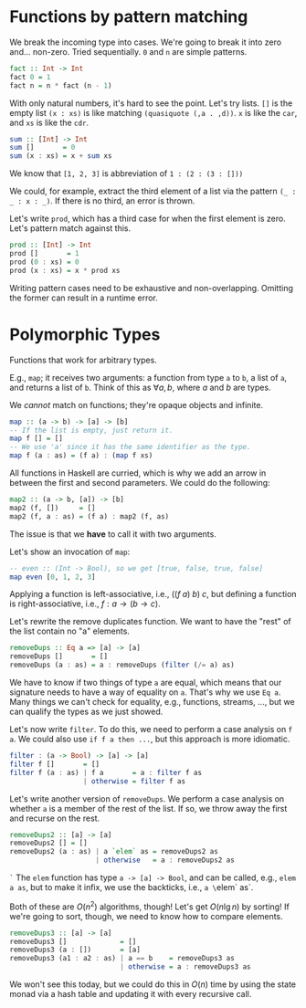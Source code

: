 # Functions by pattern matching

We break the incoming type into cases. We're going to break it into zero and... non-zero.
Tried sequentially.
`0` and `n` are simple patterns.

```Haskell
fact :: Int -> Int
fact 0 = 1
fact n = n * fact (n - 1)
```

With only natural numbers, it's hard to see the point. Let's try lists.
`[]` is the empty list
`(x : xs)` is like matching `(quasiquote (,a . ,d))`. `x` is like the `car`, and `xs` is like the `cdr`.

```Haskell
sum :: [Int] -> Int
sum []       = 0
sum (x : xs) = x + sum xs
```

We know that `[1, 2, 3]` is abbreviation of `1 : (2 : (3 : []))`

We could, for example, extract the third element of a list via the pattern `(_ : _ : x : _)`. If there is no third, an error is thrown.

Let's write `prod`, which has a third case for when the first element is zero. Let's pattern match against this.

```Haskell
prod :: [Int] -> Int
prod []       = 1
prod (0 : xs) = 0
prod (x : xs) = x * prod xs
```

Writing pattern cases need to be exhaustive and non-overlapping. Omitting the former can result in a runtime error.

# Polymorphic Types
Functions that work for arbitrary types.

E.g., `map`; it receives two arguments: a function from type `a` to `b`, a list of `a`, and returns a list of `b`. Think of this as $\forall a, b$, where $a$ and $b$ are types.

We *cannot* match on functions; they're opaque objects and infinite.

```Haskell
map :: (a -> b) -> [a] -> [b]
-- If the list is empty, just return it.
map f [] = []
-- We use 'a' since it has the same identifier as the type.
map f (a : as) = (f a) : (map f xs)
```

All functions in Haskell are curried, which is why we add an arrow in between the first and second parameters. We could do the following:

```Haskell
map2 :: (a -> b, [a]) -> [b]
map2 (f, [])     = []
map2 (f, a : as) = (f a) : map2 (f, as)
```
 
The issue is that we **have** to call it with two arguments.

Let's show an invocation of `map`:

```Haskell
-- even :: (Int -> Bool), so we get [true, false, true, false]
map even [0, 1, 2, 3]
```

Applying a function is left-associative, i.e., $((f\;a)\;b)\;c$, but defining a function is right-associative, i.e., $f : a \to (b \to c)$.

Let's rewrite the remove duplicates function. We want to have the "rest" of the list contain no "a" elements.

```Haskell
removeDups :: Eq a => [a] -> [a]
removeDups []       = []
removeDups (a : as) = a : removeDups (filter (/= a) as)
```

We have to know if two things of type `a` are equal, which means that our signature needs to have a way of equality on `a`. That's why we use `Eq a`. Many things we can't check for equality, e.g., functions, streams, ..., but we can qualify the types as we just showed.

Let's now write `filter`. To do this, we need to perform a case analysis on `f a`. We could also use `if f a then ...`, but this approach is more idiomatic.

```Haskell
filter : (a -> Bool) -> [a] -> [a]
filter f []       = []
filter f (a : as) | f a       = a : filter f as
                  | otherwise = filter f as
```

Let's write another version of `removeDups`. We perform a case analysis on whether `a` is a member of the rest of the list. If so, we throw away the first and recurse on the rest.

```Haskell
removeDups2 :: [a] -> [a]
removeDups2 [] = []
removeDups2 (a : as) | a `elem` as = removeDups2 as
                     | otherwise   = a : removeDups2 as
```
`` ` ``
The `elem` function has type `a -> [a] -> Bool`, and can be called, e.g., `elem a as`, but to make it infix, we use the backticks, i.e., `a \`elem\` as`.

Both of these are $O(n^2)$ algorithms, though! Let's get $O(n \lg n)$ by sorting! If we're going to sort, though, we need to know how to compare elements.

```Haskell
removeDups3 :: [a] -> [a]
removeDups3 []             = []
removeDups3 (a : [])       = [a]
removeDups3 (a1 : a2 : as) | a == b    = removeDups3 as
                           | otherwise = a : removeDups3 as
```

We won't see this today, but we could do this in $O(n)$ time by using the state monad via a hash table and updating it with every recursive call.